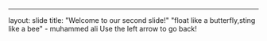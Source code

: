 ---
layout: slide
title: "Welcome to our second slide!"
"float like a butterfly,sting like a bee" - muhammed ali
Use the left arrow to go back!
